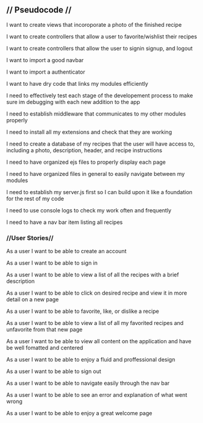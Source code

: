 <h2>// Pseudocode //
</h2>
<p>
I want to create views that incoroporate a photo of the finished recipe 
</p>

<p>
I want to create controllers that allow a user to favorite/wishlist their recipes
</p>

<p>
I want to create controllers that allow the user to signin signup, and logout
</p>

<p>
I want to import a good navbar
</p>

<p>
I want to import a authenticator
</p>

<p>
I want to have dry code that links my modules efficiently
</p>

<p>
I need to effectively test each stage of the developement process to make sure im debugging with each new addition to the app
</p>

<p>
I need to establish middleware that communicates to my other modules properly
</p>

<p>
I need to install all my extensions and check that they are working
</p>

<p>
I need to create a database of my recipes that the user will have access to, including a photo, description, header, and recipe instructions
</p>

<p>
I need to have organized ejs files to properly display each page
</p>

<p>
I need to have organized files in general to easily navigate between my modules
</p>

<p>
I need to establish my server.js first so I can build upon it like a foundation for the rest of my code
</p>

<p>
I need to use console logs to check my work often and frequently
</p>

<p>
I need to have a nav bar item listing all recipes
</p>

<h3>
//User Stories//
</h3>

<p>
As a user I want to be able to create an account
</p>

<p>
As a user I want to be able to sign in
</p>

<p>
As a user I want to be able to view a list of all the recipes with a brief description
</p>

<p>
As a user I want to be able to click on desired recipe and view it in more detail on a new page
</p>

<p>
As a user I want to be able to favorite, like, or dislike a recipe
</p>

<p>
As a user I want to be able to view a list of all my favorited recipes and unfavorite from that new page
</p>

<p>
As a user I want to be able to view all content on the application and have be well fomatted and centered
</p>

<p>
As a user I want to be able to enjoy a fluid and proffessional design
</p>

<p>
As a user I want to be able to sign out
</p>

<p>
As a user I want to be able to navigate easily through the nav bar
</p>

<p>
As a user I want to be able to see an error and explanation of what went wrong 
</p>

<p>
As a user I want to be able to enjoy a great welcome page
</p>